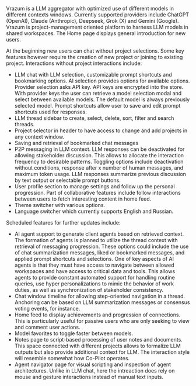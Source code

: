 Vrazum is a LLM aggregator with optimized use of different models in different contexts windows. Currently supported providers include ChatGPT (OpenAI), Claude (Anthropic), Deepseek, Grok (X) and Gemini (Google). Vrazum is project-management oriented platform to harness LLM models in shared workspaces. The Home page displays general introduction for new users. 

At the beginning new users can chat without project selections. Some key features however require the creation of new project or joining to existing project. Interactions without project interactions include:

- LLM chat with LLM selection, customizable prompt shortcuts and bookmarking options. AI selection provides options for available options. Provider selection asks API key. API keys are encrypted into the store. With provider keys the user can retrieve a model selection modal and select between available models. The default model is always previously selected model. Prompt shortcuts allow user to save and edit prompt shortcuts used for responses. 
- LLM thread sidebar to create, select, delete, sort, filter and search threads.
- Project selector in header to have access to change and add projects in any context window. 
- Saving and retrieval of bookmarked chat messages
- P2P messaging in LLM context. LLM responses can be deactivated for allowing stakeholder discussion. This allows to allocate the interaction frequency to desirable patterns. Toggling options include deactivation without conditions, response after x number of human messages, and maximum token usage. LLM responses summarize previous discussion by text output or selectable prompt buttons. 
- User profile section to manage settings and follow up the personal progression. Part of collaborative features include follow interactions between users to fetch interesting content in home feed. 
- Theme switcher with various options.
- Language switcher which currently supports English and Russian. 


Scheduled features for further updates include:
- AI agent support to generate client agents based on retrieved context. The formation of agents is planned to utilize the thread context with retrieval of messaging progression. These options could include the use of chat summarization messages, liked or bookmarked messages, and applied prompt shortcuts and selections. One of key aspects of AI agents is that they must have access to navigate between allowed workspaces and have access to critical data and tools. This allows agents to provide constant automated support for handling routine queries, use hyper personalizations to mimic the behavior of work duties, as well as synchronization of stakeholder consistency. 
- Chat window timeline for allowing step-oriented navigation in a thread. Anchoring can be based on LLM summarization messages or consensus voting events, for instance. 
- Home feed to display achievements and progression of connections. This is particularly useful for passive users who are only seeking to view and comment user actions. 
- Model favorites to toggle faster between models.
- Notes page to script-based processing of user notes and documents. This space connected with different projects allows to formalize LLM outputs but also provide additional context for LLM. The interaction style will resemble somewhat how Co-Pilot operates.
- Agent navigator page for visual scripting and inspection of agent architectures. Unlike in LLM chat, here the intreaction does rely on mouse and gesture interactions instead of manual text inputs.